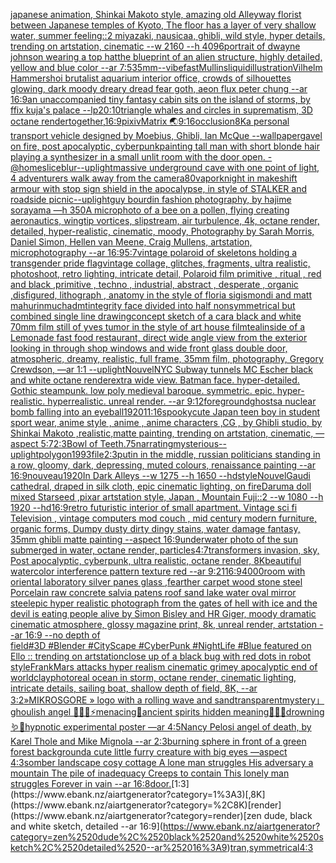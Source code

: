 [japanese animation, Shinkai Makoto style, amazing old Alleyway florist between Japanese temples of Kyoto, The floor has a layer of very shallow water, summer feeling::2  miyazaki, nausicaa, ghibli, wild style, hyper details, trending on artstation, cinematic --w 2160  --h 4096](https://www.ebank.nz/aiartgenerator?category=japanese%2520animation%2C%2520Shinkai%2520Makoto%2520style%2C%2520amazing%2520old%2520Alleyway%2520florist%2520between%2520Japanese%2520temples%2520of%2520Kyoto%2C%2520The%2520floor%2520has%2520a%2520layer%2520of%2520very%2520shallow%2520water%2C%2520summer%2520feeling%3A%3A2%2520%2520miyazaki%2C%2520nausicaa%2C%2520ghibli%2C%2520wild%2520style%2C%2520hyper%2520details%2C%2520trending%2520on%2520artstation%2C%2520cinematic%2520--w%25202160%2520%2520--h%25204096)[portrait of dwayne johnson wearing a top hat](https://www.ebank.nz/aiartgenerator?category=portrait%2520of%2520dwayne%2520johnson%2520wearing%2520a%2520top%2520hat)[the blueprint of an alien structure, highly detailed,  yellow and blue color --ar 7:5](https://www.ebank.nz/aiartgenerator?category=the%2520blueprint%2520of%2520an%2520alien%2520structure%2C%2520highly%2520detailed%2C%2520%2520yellow%2520and%2520blue%2520color%2520--ar%25207%3A5)[35mm](https://www.ebank.nz/aiartgenerator?category=35mm)[--vibefast](https://www.ebank.nz/aiartgenerator?category=--vibefast)[Mullins](https://www.ebank.nz/aiartgenerator?category=Mullins)[liquid](https://www.ebank.nz/aiartgenerator?category=liquid)[illustration](https://www.ebank.nz/aiartgenerator?category=illustration)[Vilhelm Hammershoi brutalist aquarium interior office, crowds of silhouettes glowing, dark moody dreary dread fear goth, aeon flux peter chung --ar 16:9](https://www.ebank.nz/aiartgenerator?category=Vilhelm%2520Hammershoi%2520brutalist%2520aquarium%2520interior%2520office%2C%2520crowds%2520of%2520silhouettes%2520glowing%2C%2520dark%2520moody%2520dreary%2520dread%2520fear%2520goth%2C%2520aeon%2520flux%2520peter%2520chung%2520--ar%252016%3A9)[an unaccompanied tiny fantasy cabin sits on the island of storms, by ffix kuja's palace --lp](https://www.ebank.nz/aiartgenerator?category=an%2520unaccompanied%2520tiny%2520fantasy%2520cabin%2520sits%2520on%2520the%2520island%2520of%2520storms%2C%2520by%2520ffix%2520kuja%27s%2520palace%2520--lp)[20:10](https://www.ebank.nz/aiartgenerator?category=20%3A10)[triangle whales and circles in suprematism, 3D octane render](https://www.ebank.nz/aiartgenerator?category=triangle%2520whales%2520and%2520circles%2520in%2520suprematism%2C%25203D%2520octane%2520render)[together,](https://www.ebank.nz/aiartgenerator?category=together%2C)[16:9](https://www.ebank.nz/aiartgenerator?category=16%3A9)[pixiv](https://www.ebank.nz/aiartgenerator?category=pixiv)[Matrix 🌏](https://www.ebank.nz/aiartgenerator?category=Matrix%2520%F0%9F%8C%8F)[9:16](https://www.ebank.nz/aiartgenerator?category=9%3A16)[occlusion](https://www.ebank.nz/aiartgenerator?category=occlusion)[8K](https://www.ebank.nz/aiartgenerator?category=8K)[a personal transport vehicle designed by Moebius, Ghibli, Ian McQue --wallpaper](https://www.ebank.nz/aiartgenerator?category=a%2520personal%2520transport%2520vehicle%2520designed%2520by%2520Moebius%2C%2520Ghibli%2C%2520Ian%2520McQue%2520--wallpaper)[gavel on fire, post apocalyptic, cyberpunk](https://www.ebank.nz/aiartgenerator?category=gavel%2520on%2520fire%2C%2520post%2520apocalyptic%2C%2520cyberpunk)[painting tall man with short blonde hair playing a synthesizer in a small unlit room with the door open. - @homeslice](https://www.ebank.nz/aiartgenerator?category=painting%2520tall%2520man%2520with%2520short%2520blonde%2520hair%2520playing%2520a%2520synthesizer%2520in%2520a%2520small%2520unlit%2520room%2520with%2520the%2520door%2520open.%2520-%2520%40homeslice)[blur](https://www.ebank.nz/aiartgenerator?category=blur)[--uplight](https://www.ebank.nz/aiartgenerator?category=--uplight)[massive underground cave with one point of light, 4 adventurers walk away from the camera](https://www.ebank.nz/aiartgenerator?category=massive%2520underground%2520cave%2520with%2520one%2520point%2520of%2520light%2C%25204%2520adventurers%2520walk%2520away%2520from%2520the%2520camera)[80](https://www.ebank.nz/aiartgenerator?category=80)[vapor](https://www.ebank.nz/aiartgenerator?category=vapor)[knight in makeshift armour with stop sign shield in the apocalypse, in style of STALKER and roadside picnic](https://www.ebank.nz/aiartgenerator?category=knight%2520in%2520makeshift%2520armour%2520with%2520stop%2520sign%2520shield%2520in%2520the%2520apocalypse%2C%2520in%2520style%2520of%2520STALKER%2520and%2520roadside%2520picnic)[--uplight](https://www.ebank.nz/aiartgenerator?category=--uplight)[guy bourdin fashion photography, by hajime sorayama —h 350](https://www.ebank.nz/aiartgenerator?category=guy%2520bourdin%2520fashion%2520photography%2C%2520by%2520hajime%2520sorayama%2520%E2%80%94h%2520350)[A microphoto of a bee on a pollen, flying creating aeronautics, wingtip vortices, slipstream, air turbulence, 4k, octane render, detailed, hyper-realistic, cinematic, moody, Photography by Sarah Morris, Daniel Simon, Hellen van Meene, Craig Mullens, artstation, microphotography --ar 16:9](https://www.ebank.nz/aiartgenerator?category=A%2520microphoto%2520of%2520a%2520bee%2520on%2520a%2520pollen%2C%2520flying%2520creating%2520aeronautics%2C%2520wingtip%2520vortices%2C%2520slipstream%2C%2520air%2520turbulence%2C%25204k%2C%2520octane%2520render%2C%2520detailed%2C%2520hyper-realistic%2C%2520cinematic%2C%2520moody%2C%2520Photography%2520by%2520Sarah%2520Morris%2C%2520Daniel%2520Simon%2C%2520Hellen%2520van%2520Meene%2C%2520Craig%2520Mullens%2C%2520artstation%2C%2520microphotography%2520--ar%252016%3A9)[5:7](https://www.ebank.nz/aiartgenerator?category=5%3A7)[vintage polaroid of skeletons holding a transgender pride flag](https://www.ebank.nz/aiartgenerator?category=vintage%2520polaroid%2520of%2520skeletons%2520holding%2520a%2520transgender%2520pride%2520flag)[vintage collage, glitches, fragments, ultra realistic, photoshoot, retro lighting, intricate detail, Polaroid film primitive , ritual , red and black ,primitive , techno , industrial, abstract , desperate , organic ,disfigured, lithograph , anatomy in the style of floria sigismondi and matt mahurin](https://www.ebank.nz/aiartgenerator?category=vintage%2520collage%2C%2520glitches%2C%2520fragments%2C%2520ultra%2520realistic%2C%2520photoshoot%2C%2520retro%2520lighting%2C%2520intricate%2520detail%2C%2520Polaroid%2520film%2520primitive%2520%2C%2520ritual%2520%2C%2520red%2520and%2520black%2520%2Cprimitive%2520%2C%2520techno%2520%2C%2520industrial%2C%2520abstract%2520%2C%2520desperate%2520%2C%2520organic%2520%2Cdisfigured%2C%2520lithograph%2520%2C%2520anatomy%2520in%2520the%2520style%2520of%2520floria%2520sigismondi%2520and%2520matt%2520mahurin)[mucha](https://www.ebank.nz/aiartgenerator?category=mucha)[dmt](https://www.ebank.nz/aiartgenerator?category=dmt)[integrity face divided into half nonsymmetrical but combined single line drawing](https://www.ebank.nz/aiartgenerator?category=integrity%2520face%2520divided%2520into%2520half%2520nonsymmetrical%2520but%2520combined%2520single%2520line%2520drawing)[concept sketch of a car](https://www.ebank.nz/aiartgenerator?category=concept%2520sketch%2520of%2520a%2520car)[a black and white 70mm film still of yves tumor in the style of art house film](https://www.ebank.nz/aiartgenerator?category=a%2520black%2520and%2520white%252070mm%2520film%2520still%2520of%2520yves%2520tumor%2520in%2520the%2520style%2520of%2520art%2520house%2520film)[teal](https://www.ebank.nz/aiartgenerator?category=teal)[inside of a Lemonade fast food restaurant, direct wide angle view from the exterior looking in through shop windows and wide front glass double door, atmospheric, dreamy, realistic, full frame, 35mm film, photography, Gregory Crewdson, —ar 1:1 --uplight](https://www.ebank.nz/aiartgenerator?category=inside%2520of%2520a%2520Lemonade%2520fast%2520food%2520restaurant%2C%2520direct%2520wide%2520angle%2520view%2520from%2520the%2520exterior%2520looking%2520in%2520through%2520shop%2520windows%2520and%2520wide%2520front%2520glass%2520double%2520door%2C%2520atmospheric%2C%2520dreamy%2C%2520realistic%2C%2520full%2520frame%2C%252035mm%2520film%2C%2520photography%2C%2520Gregory%2520Crewdson%2C%2520%E2%80%94ar%25201%3A1%2520--uplight)[Nouvel](https://www.ebank.nz/aiartgenerator?category=Nouvel)[NYC Subway tunnels  MC Escher black and white octane render](https://www.ebank.nz/aiartgenerator?category=NYC%2520Subway%2520tunnels%2520%2520MC%2520Escher%2520black%2520and%2520white%2520octane%2520render)[extra wide view. Batman face. hyper-detailed. Gothic steampunk. low poly medieval baroque. symmetric. epic. hyper-realistic. hyperrealistic. unreal render. --ar 9:12](https://www.ebank.nz/aiartgenerator?category=extra%2520wide%2520view.%2520Batman%2520face.%2520hyper-detailed.%2520Gothic%2520steampunk.%2520low%2520poly%2520medieval%2520baroque.%2520symmetric.%2520epic.%2520hyper-realistic.%2520hyperrealistic.%2520unreal%2520render.%2520--ar%25209%3A12)[foreground](https://www.ebank.nz/aiartgenerator?category=foreground)[ghosts](https://www.ebank.nz/aiartgenerator?category=ghosts)[a nuclear bomb falling into an eyeball](https://www.ebank.nz/aiartgenerator?category=a%2520nuclear%2520bomb%2520falling%2520into%2520an%2520eyeball)[1920](https://www.ebank.nz/aiartgenerator?category=1920)[11:16](https://www.ebank.nz/aiartgenerator?category=11%3A16)[spooky](https://www.ebank.nz/aiartgenerator?category=spooky)[cute Japan  teen boy in student  sport wear, anime style , anime , anime characters ,CG , by Ghibli studio, by Shinkai Makoto ,realistic,matte painting, trending on artstation, cinematic, —aspect 5:7](https://www.ebank.nz/aiartgenerator?category=cute%2520Japan%2520%2520teen%2520boy%2520in%2520student%2520%2520sport%2520wear%2C%2520anime%2520style%2520%2C%2520anime%2520%2C%2520anime%2520characters%2520%2CCG%2520%2C%2520by%2520Ghibli%2520studio%2C%2520by%2520Shinkai%2520Makoto%2520%2Crealistic%2Cmatte%2520painting%2C%2520trending%2520on%2520artstation%2C%2520cinematic%2C%2520%E2%80%94aspect%25205%3A7)[2:3](https://www.ebank.nz/aiartgenerator?category=2%3A3)[Bowl of Teeth](https://www.ebank.nz/aiartgenerator?category=Bowl%2520of%2520Teeth)[.75](https://www.ebank.nz/aiartgenerator?category=.75)[narrating](https://www.ebank.nz/aiartgenerator?category=narrating)[mysterious](https://www.ebank.nz/aiartgenerator?category=mysterious)[--uplight](https://www.ebank.nz/aiartgenerator?category=--uplight)[polygon1993](https://www.ebank.nz/aiartgenerator?category=polygon1993)[file](https://www.ebank.nz/aiartgenerator?category=file)[2:3](https://www.ebank.nz/aiartgenerator?category=2%3A3)[putin in the middle, russian politicians standing in a row, gloomy,  dark, depressing, muted colours, renaissance painting --ar 16:9](https://www.ebank.nz/aiartgenerator?category=putin%2520in%2520the%2520middle%2C%2520russian%2520politicians%2520standing%2520in%2520a%2520row%2C%2520gloomy%2C%2520%2520dark%2C%2520depressing%2C%2520muted%2520colours%2C%2520renaissance%2520painting%2520--ar%252016%3A9)[nouveau](https://www.ebank.nz/aiartgenerator?category=nouveau)[1920](https://www.ebank.nz/aiartgenerator?category=1920)[In Dark Alleys --w 1275 --h 1650 --hd](https://www.ebank.nz/aiartgenerator?category=In%2520Dark%2520Alleys%2520--w%25201275%2520--h%25201650%2520--hd)[style](https://www.ebank.nz/aiartgenerator?category=style)[Nouvel](https://www.ebank.nz/aiartgenerator?category=Nouvel)[Gaudi cathedral, draped in silk cloth, epic cinematic lighting, on fire](https://www.ebank.nz/aiartgenerator?category=Gaudi%2520cathedral%2C%2520draped%2520in%2520silk%2520cloth%2C%2520epic%2520cinematic%2520lighting%2C%2520on%2520fire)[Daruma doll mixed Starseed ,pixar artstation style, Japan , Mountain Fuji::2 --w 1080 --h 1920 --hd](https://www.ebank.nz/aiartgenerator?category=Daruma%2520doll%2520mixed%2520Starseed%2520%2Cpixar%2520artstation%2520style%2C%2520Japan%2520%2C%2520Mountain%2520Fuji%3A%3A2%2520--w%25201080%2520--h%25201920%2520--hd)[16:9](https://www.ebank.nz/aiartgenerator?category=16%3A9)[retro futuristic interior of small apartment. Vintage sci fi Television , vintage computers mod couch , mid century modern furniture, organic forms, Dumpy dusty dirty dingy stains, water damage fantasy, 35mm ghibli matte painting --aspect 16:9](https://www.ebank.nz/aiartgenerator?category=retro%2520futuristic%2520interior%2520of%2520small%2520apartment.%2520Vintage%2520sci%2520fi%2520Television%2520%2C%2520vintage%2520computers%2520mod%2520couch%2520%2C%2520mid%2520century%2520modern%2520furniture%2C%2520organic%2520forms%2C%2520Dumpy%2520dusty%2520dirty%2520dingy%2520stains%2C%2520water%2520damage%2520fantasy%2C%252035mm%2520ghibli%2520matte%2520painting%2520--aspect%252016%3A9)[underwater photo of the sun submerged in water, octane render, particles](https://www.ebank.nz/aiartgenerator?category=underwater%2520photo%2520of%2520the%2520sun%2520submerged%2520in%2520water%2C%2520octane%2520render%2C%2520particles)[4:7](https://www.ebank.nz/aiartgenerator?category=4%3A7)[transformers invasion, sky, Post apocalyptic, cyberpunk, ultra realistic, octane render, 8K](https://www.ebank.nz/aiartgenerator?category=transformers%2520invasion%2C%2520sky%2C%2520Post%2520apocalyptic%2C%2520cyberpunk%2C%2520ultra%2520realistic%2C%2520octane%2520render%2C%25208K)[beautiful watercolor interference pattern texture red --ar 9:21](https://www.ebank.nz/aiartgenerator?category=beautiful%2520watercolor%2520interference%2520pattern%2520texture%2520red%2520--ar%25209%3A21)[16:9](https://www.ebank.nz/aiartgenerator?category=16%3A9)[4000](https://www.ebank.nz/aiartgenerator?category=4000)[room with oriental laboratory  silver panes glass  ,fearther carpet wood stone steel Porcelain raw  concrete salvia patens roof sand lake water oval mirror steel](https://www.ebank.nz/aiartgenerator?category=room%2520with%2520oriental%2520laboratory%2520%2520silver%2520panes%2520glass%2520%2520%2Cfearther%2520carpet%2520wood%2520stone%2520steel%2520Porcelain%2520raw%2520%2520concrete%2520salvia%2520patens%2520roof%2520sand%2520lake%2520water%2520oval%2520mirror%2520steel)[epic hyper realistic photograph from the gates of hell with ice and the devil is eating people alive by Simon Bisley and HR Giger, moody dramatic cinematic atmosphere, glossy magazine print, 8k, unreal render, artstation --ar 16:9 --no depth of field](https://www.ebank.nz/aiartgenerator?category=epic%2520hyper%2520realistic%2520photograph%2520from%2520the%2520gates%2520of%2520hell%2520with%2520ice%2520and%2520the%2520devil%2520is%2520eating%2520people%2520alive%2520by%2520Simon%2520Bisley%2520and%2520HR%2520Giger%2C%2520moody%2520dramatic%2520cinematic%2520atmosphere%2C%2520glossy%2520magazine%2520print%2C%25208k%2C%2520unreal%2520render%2C%2520artstation%2520--ar%252016%3A9%2520--no%2520depth%2520of%2520field)[#3D #Blender #CityScape #CyberPunk #NightLife #Blue featured on Ello :: trending on artstation](https://www.ebank.nz/aiartgenerator?category=%233D%C2%A0%23Blender%C2%A0%23CityScape%C2%A0%23CyberPunk%C2%A0%23NightLife%C2%A0%23Blue%2520featured%2520on%2520Ello%2520%3A%3A%2520trending%2520on%2520artstation)[close up of a black bug with red dots in robot style](https://www.ebank.nz/aiartgenerator?category=close%2520up%2520of%2520a%2520black%2520bug%2520with%2520red%2520dots%2520in%2520robot%2520style)[Frank](https://www.ebank.nz/aiartgenerator?category=Frank)[Mars attacks hyper realism cinematic grimey apocalyptic end of world](https://www.ebank.nz/aiartgenerator?category=Mars%2520attacks%2520hyper%2520realism%2520cinematic%2520grimey%2520apocalyptic%2520end%2520of%2520world)[clay](https://www.ebank.nz/aiartgenerator?category=clay)[photoreal ocean in storm, octane render, cinematic lighting, intricate details, sailing boat, shallow depth of field, 8K, --ar 3:2](https://www.ebank.nz/aiartgenerator?category=photoreal%2520ocean%2520in%2520storm%2C%2520octane%2520render%2C%2520cinematic%2520lighting%2C%2520intricate%2520details%2C%2520sailing%2520boat%2C%2520shallow%2520depth%2520of%2520field%2C%25208K%2C%2520--ar%25203%3A2)[»MIKROSGORE » logo with a rolling wave and sand](https://www.ebank.nz/aiartgenerator?category=%C2%BBMIKROSGORE%C2%A0%C2%BB%2520logo%2520with%2520a%2520rolling%2520wave%2520and%2520sand)[transparent](https://www.ebank.nz/aiartgenerator?category=transparent)[mystery」](https://www.ebank.nz/aiartgenerator?category=mystery%E3%80%8D)[ghoulish angel 🧊🍼✨⚡️menacing🌙ancient spirits hidden meaning🐚🍄🦚drowning 🪱🐍hypnotic experimental poster —ar 4:5](https://www.ebank.nz/aiartgenerator?category=ghoulish%2520angel%2520%F0%9F%A7%8A%F0%9F%8D%BC%E2%9C%A8%E2%9A%A1%EF%B8%8Fmenacing%F0%9F%8C%99ancient%2520spirits%2520hidden%2520meaning%F0%9F%90%9A%F0%9F%8D%84%F0%9F%A6%9Adrowning%2520%F0%9F%AA%B1%F0%9F%90%8Dhypnotic%2520experimental%2520poster%2520%E2%80%94ar%25204%3A5)[Nancy Pelosi angel of death, by Karel Thole and Mike Mignola --ar 2:3](https://www.ebank.nz/aiartgenerator?category=Nancy%2520Pelosi%2520angel%2520of%2520death%2C%2520by%2520Karel%2520Thole%2520and%2520Mike%2520Mignola%2520--ar%25202%3A3)[burning sphere in front of a green forest background](https://www.ebank.nz/aiartgenerator?category=burning%2520sphere%2520in%2520front%2520of%2520a%2520green%2520forest%2520background)[a cute little furry creature with big eyes —aspect 4:3](https://www.ebank.nz/aiartgenerator?category=a%2520cute%2520little%2520furry%2520creature%2520with%2520big%2520eyes%2520%E2%80%94aspect%25204%3A3)[somber landscape cosy cottage A lone man struggles His adversary a mountain The pile of inadequacy Creeps to contain This lonely man struggles Forever in vain --ar 16:8](https://www.ebank.nz/aiartgenerator?category=somber%2520landscape%2520cosy%2520cottage%2520A%2520lone%2520man%2520struggles%2520His%2520adversary%2520a%2520mountain%2520The%2520pile%2520of%2520inadequacy%2520Creeps%2520to%2520contain%2520This%2520lonely%2520man%2520struggles%2520Forever%2520in%2520vain%2520--ar%252016%3A8)[door.](https://www.ebank.nz/aiartgenerator?category=door.)[1:3](https://www.ebank.nz/aiartgenerator?category=1%3A3)[,8K](https://www.ebank.nz/aiartgenerator?category=%2C8K)[render](https://www.ebank.nz/aiartgenerator?category=render)[zen dude, black and white sketch, detailed --ar 16:9](https://www.ebank.nz/aiartgenerator?category=zen%2520dude%2C%2520black%2520and%2520white%2520sketch%2C%2520detailed%2520--ar%252016%3A9)[tran,](https://www.ebank.nz/aiartgenerator?category=tran%2C)[symmetrical](https://www.ebank.nz/aiartgenerator?category=symmetrical)[4:3](https://www.ebank.nz/aiartgenerator?category=4%3A3)